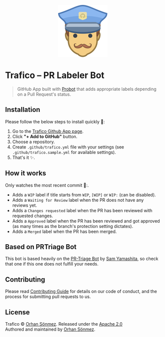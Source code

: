 <p align="center">
  <img src="/public/assets/trafico.svg" width="160" alt="Trafico's logo, a traffic police officer" />
  <h1>Trafico – PR Labeler Bot</h1>
</p>

> GitHub App built with [Probot](https://github.com/probot/probot) that adds appropriate labels depending on a Pull Request's status.

## Installation

Please follow the below steps to install quickly :rocket::

1. Go to the [Trafico Github App page](https://probot.github.io/apps/trafico/).
2. Click **"+ Add to GitHub"** button.
3. Choose a repository.
4. Create `.github/trafico.yml` file with your settings (see `.github/trafico.sample.yml` for available settings).
5. That's it :sparkles:.

## How it works

Only watches the most recent commit :eyes::.

- Adds a `WIP` label if title starts from `WIP`, `[WIP]` or `WIP:` (can be disabled).
- Adds a `Waiting for Review` label when the PR does not have any reviews yet.
- Adds a `Changes requested` label when the PR has been reviewed with requested changes.
- Adds a `Approved` label when the PR has been reviewed and got approved (as many times as the branch's protection setting dictates).
- Adds a `Merged` label when the PR has been merged.

## Based on PRTriage Bot

This bot is based heavily on the [PR-Triage Bot](https://probot.github.io/apps/pr-triage/) by [Sam Yamashita](https://twitter.com/sota0805), so check that one if this one does not fulfill your needs.

## Contributing

Please read [Contributing Guide](CONTRIBUTING.md) for details on our code of conduct, and the process for submitting pull requests to us.

## License

Trafico © [Orhan Sönmez](https://twitter.com/orhnsnmz). Released under the [Apache 2.0](LICENSE)<br/>
Authored and maintained by [Orhan Sönmez](https://github.com/orhan).
